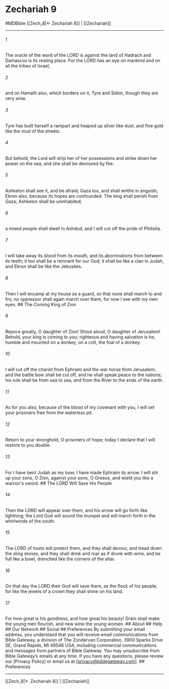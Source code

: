 # Zechariah 9
#MDBible
[[Zech_8|← Zechariah 8]] | [[Zechariah]]

***






###### 1 


The oracle of the word of the LORD is against the land of Hadrach and Damascus is its resting place. For the LORD has an eye on mankind and on all the tribes of Israel, 





###### 2 


and on Hamath also, which borders on it, Tyre and Sidon, though they are very wise. 





###### 3 


Tyre has built herself a rampart and heaped up silver like dust, and fine gold like the mud of the streets. 





###### 4 


But behold, the Lord will strip her of her possessions and strike down her power on the sea, and she shall be devoured by fire. 





###### 5 


Ashkelon shall see it, and be afraid; Gaza too, and shall writhe in anguish; Ekron also, because its hopes are confounded. The king shall perish from Gaza; Ashkelon shall be uninhabited; 





###### 6 


a mixed people shall dwell in Ashdod, and I will cut off the pride of Philistia. 





###### 7 


I will take away its blood from its mouth, and its abominations from between its teeth; it too shall be a remnant for our God; it shall be like a clan in Judah, and Ekron shall be like the Jebusites. 





###### 8 


Then I will encamp at my house as a guard, so that none shall march to and fro; no oppressor shall again march over them, for now I see with my own eyes. ## The Coming King of Zion 





###### 9 


Rejoice greatly, O daughter of Zion! Shout aloud, O daughter of Jerusalem! Behold, your king is coming to you; righteous and having salvation is he, humble and mounted on a donkey, on a colt, the foal of a donkey. 





###### 10 


I will cut off the chariot from Ephraim and the war horse from Jerusalem; and the battle bow shall be cut off, and he shall speak peace to the nations; his rule shall be from sea to sea, and from the River to the ends of the earth. 





###### 11 


As for you also, because of the blood of my covenant with you, I will set your prisoners free from the waterless pit. 





###### 12 


Return to your stronghold, O prisoners of hope; today I declare that I will restore to you double. 





###### 13 


For I have bent Judah as my bow; I have made Ephraim its arrow. I will stir up your sons, O Zion, against your sons, O Greece, and wield you like a warrior's sword. ## The LORD Will Save His People 





###### 14 


Then the LORD will appear over them, and his arrow will go forth like lightning; the Lord God will sound the trumpet and will march forth in the whirlwinds of the south. 





###### 15 


The LORD of hosts will protect them, and they shall devour, and tread down the sling stones, and they shall drink and roar as if drunk with wine, and be full like a bowl, drenched like the corners of the altar. 





###### 16 


On that day the LORD their God will save them, as the flock of his people; for like the jewels of a crown they shall shine on his land. 





###### 17 


For how great is his goodness, and how great his beauty! Grain shall make the young men flourish, and new wine the young women. ## About ## Help ## Our Network ## Social ## Preferences By submitting your email address, you understand that you will receive email communications from Bible Gateway, a division of The Zondervan Corporation, 3900 Sparks Drive SE, Grand Rapids, MI 49546 USA, including commercial communications and messages from partners of Bible Gateway. You may unsubscribe from Bible Gateway&rsquo;s emails at any time. If you have any questions, please review our [Privacy Policy] or email us at [privacy@biblegateway.com]. ## Preferences

***

[[Zech_8|← Zechariah 8]] | [[Zechariah]]
